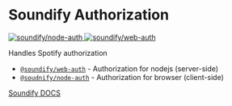 # Soundify Authorization

<p>
  <a href="https://bundlejs.com/?q=%40soundify%2Fnode-auth">
    <img src="https://img.shields.io/badge/dynamic/json?color=1DB954&label=%40soundify%2Fnode-auth&query=$.size.uncompressedSize&url=https://deno.bundlejs.com/?q=%40soundify%2Fnode-auth" alt="soundify/node-auth">
  </a>
  <a href="https://bundlejs.com/?q=%40soundify%2Fweb-auth">
    <img src="https://img.shields.io/badge/dynamic/json?color=1DB954&label=%40soundify%2Fweb-auth&query=$.size.uncompressedSize&url=https://deno.bundlejs.com/?q=%40soundify%2Fweb-auth" alt="soundify/web-auth">
  </a>
</p>

Handles Spotify authorization

- [`@soundify/web-auth`](https://www.npmjs.com/package/@soundify/web-auth) - Authorization for nodejs (server-side)
- [`@soudnify/node-auth`](https://www.npmjs.com/package/@soundify/node-auth) - Authorization for browser (client-side)

[Soundify DOCS](https://github.com/MellKam/soundify#readme)

